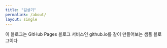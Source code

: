 ```yaml
---
title: "김상기"
permalink: /about/
layout: single
---
```


이 블로그는 GitHub Pages 블로그 서비스인 github.io를 같이 만들어보는 샘플 블로그이다